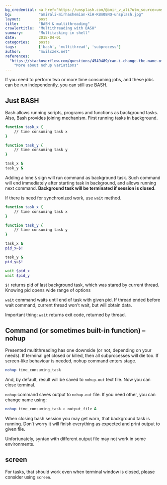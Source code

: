 ```yaml
---
bg_credential: <a href="https://unsplash.com/@amir_v_ali?utm_source=unsplash&utm_medium=referral&utm_content=creditCopyText">amirali mirhashemian</a> on <a href="https://unsplash.com/?utm_source=unsplash&utm_medium=referral&utm_content=creditCopyText">Unsplash</a>
bg:            "amirali-mirhashemian-kiH-RBm08NQ-unsplash.jpg"
layout:        post
title:         "BASH & multithreading"
crawlertitle:  "Multithreading with BASH"
summary:       "Multitasking in shell"
date:          2018-04-01
categories:    posts
tags:          ['bash', 'multithread', 'subprocess']
author:        "mwilczek.net"
references:
  "https://stackoverflow.com/questions/4549489/can-i-change-the-name-of-nohup-out":
    "More about nohup variations"
---
```


If you need to perform two or more time consuming jobs, and these jobs can be run independently,
you can still use BASH.

## Just BASH

Bash allows running scripts, programs and functions as background tasks. Also, Bash provides joining mechanism. First running tasks in background.

```bash
function task_x {
    // time consuming task x
}

function task_y {
    // time consuming task y
}

task_x &
task_y &
```

Adding a lone `&` sign will run command as background task. Such command will end immediately
after starting task in background, and allows running next command. **Background task will be
terminated if session is closed.**

If there is need for synchronized work, use `wait` method.

```bash
function task_x {
    // time consuming task x
}

function task_y {
    // time consuming task y
}

task_x &
pid_x=$!

task_y &
pid_y=$!

wait $pid_x
wait $pid_y
```

`$!` returns pid of last background task, which was stared by current thread.
Knowing pid opens wide range of options

`wait` command waits until end of task with given pid. If thread ended before wait command,
current thread won't wait, but will obtain data.

Important thing: `wait` returns exit code, returned by thread.

## Command (or sometimes built-in function) – nohup

Presented multithreading has one downside (or not, depending on your needs). If terminal get closed or killed, then all subprocesses will die too. If screen-like behaviour is needed, nohup command enters stage.

```bash
nohup time_consuming_task
```

And, by default, result will be saved to `nohup.out` text file. Now you can close terminal.

`nohup` command saves output to `nohup.out` file. If you need other, you can change name using:

```bash
nohup time_consuming_task > output_file &
```

When closing bash session you may get warn, that background task is running. Don’t worry it will finish everything as expected and print output to given file.

Unfortunately, syntax with different output file may not work in some environments.

## screen

For tasks, that should work even when terminal window is closed, please consider using `screen`.
